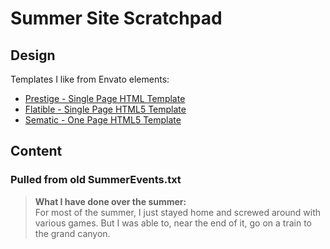 # Summer Site Scratchpad
## Design
Templates I like from Envato elements:
* [Prestige - Single Page HTML Template](https://elements.envato.com/prestige-single-page-html-template-QT6M5K)
* [Flatible - Single Page HTML5 Template](https://elements.envato.com/flatible-single-page-html5-template-C74Y95)
* [Sematic - One Page HTML5 Template](https://elements.envato.com/sematic-one-page-html5-template-ZKNZ3X9)
## Content
### Pulled from old SummerEvents.txt
> **What I have done over the summer:**  
> For most of the summer, I just stayed home and screwed around with various games.
> But I was able to, near the end of it, go on a train to the grand canyon.